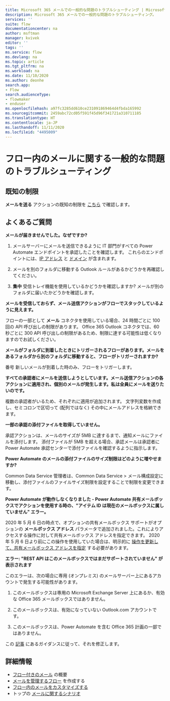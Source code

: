 ```yaml
---
title: Microsoft 365 メールでの一般的な問題のトラブルシューティング | Microsoft Docs
description: Microsoft 365 メールでの一般的な問題のトラブルシューティング。
services: ''
suite: flow
documentationcenter: na
author: msftman
manager: kvivek
editor: ''
tags: ''
ms.service: flow
ms.devlang: na
ms.topic: article
ms.tgt_pltfrm: na
ms.workload: na
ms.date: 11/10/2020
ms.author: deonhe
search.app:
- Flow
search.audienceType:
- flowmaker
- enduser
ms.openlocfilehash: a97fc3285dd610ce231091869464d4fbda165992
ms.sourcegitcommit: 2459abc72cd05f591f45d96f341721a310711185
ms.translationtype: HT
ms.contentlocale: ja-JP
ms.lasthandoff: 11/11/2020
ms.locfileid: "4495009"
---
```

# <a name="troubleshoot-common-issues-with-email-in-flows"></a>フロー内のメールに関する一般的な問題のトラブルシューティング


## <a name="known-limitations"></a>既知の制限

**メールを送る** アクションの既知の制限を [こちら](https://docs.microsoft.com/connectors/office365/#known-issues-and-limitations) で確認します。

## <a name="frequently-asked-questions"></a>よくあるご質問

**メールが届きませんでした。なぜですか?**

1.  メールサーバーにメールを送信できるように IT 部門がすべての Power Automate エンドポイントを承認したことを確認します。 これらのエンドポイントには、[IP アドレス](https://docs.microsoft.com/powerapps/maker/canvas-apps/limits-and-config\#ip-addresses) と [ドメイン](https://support.microsoft.com/help/4557620/client-request-aborted-or-failed-to-fetch-error-in-power-automate) が含まれます。

1. メールを別のフォルダに移動する Outlook ルールがあるかどうかを再確認してください。

1. **集中** 受信トレイ機能を使用しているかどうかを確認しますか? メールが別のフォルダに届いたかどうかを確認します。

**メールを受信しておらず、メール送信アクションがフローでスタックしているように見えます。**

フローの一部として **メール** コネクタを使用している場合、24 時間ごとに 100 回の API 呼び出しの制限があります。 Office 365 Outlook コネクタでは、60 秒ごとに 300 API 呼び出しの制限があるため、制限に達する可能性は低くなりますのでお試しください。

**メールがフォルダに到着したときにトリガーされるフローがあります。メールをあるフォルダから別のフォルダに移動すると、フローがトリガーされますか?**

番号 新しいメールが到着した時のみ、フローをトリガーします。

**すべての承認者にメールを送信しようとしています。メール送信アクションの各アクションに適用され、個別のメールが発生します。私は全員にメールを送りたいのです。**

複数の承認者がいるため、それぞれに適用が追加されます。 文字列変数を作成し、セミコロンで区切って (配列ではなく) その中にメールアドレスを格納できます。

**一部の承認の添付ファイルを取得していません。**

承認アクションは、メールのサイズが 5MB に達するまで、通知メールにファイルを添付します。 添付ファイルが 5MB を超える場合、承認メールは承認者に Power Automate 承認センターで添付ファイルを確認するように指示します。

**Power Automate のメールの添付ファイルのサイズ制限はどのように増やせますか?**

 Common Data Service 管理者は、Common Data Service >  メール構成設定に移動し、添付ファイルのファイルサイズ制限を設定することで制限を変更できます。


**Power Automate が動作しなくなりました - Power Automate 共有メールボックスでアクションを使用する時の、"アイテム ID は現在のメールボックスに属していません" エラー。**

2020 年 5 月 6 日の時点で、オプションの共有メールボックス サポートがオプションの **メールボックス アドレス** パラメータで追加されました。これによりアクセスする操作に対して共有メールボックス アドレスを指定できます。 2020 年 5 月 6 日より前にこの操作を使用していた場合は、明示的に [操作を更新して、共有メールボックス アドレスを指定](https://docs.microsoft.com/connectors/office365/#shared-mailbox-support) する必要があります。

**エラー: "REST API はこのメールボックスではまだサポートされていません" が表示されます**

このエラーは、次の場合に専用 (オンプレミス) のメールサーバー上にあるアカウントで発生する可能性があります。

1. このメールボックスは専用の Microsoft Exchange Server 上にあるか、有効な Office 365 メールボックスではありません。

1. このメールボックスは、有効になっていない Outlook.com アカウントです。

1.  このメールボックスは、Power Automate を含む Office 365 計画の一部ではありません。

この [記事](https://support.microsoft.com/help/4462988/rest-api-is-not-yet-supported-for-this-mailbox-error) にあるガイダンスに従って、それを修正します。



## <a name="more-information"></a>詳細情報

- [フロー付きのメール](email-overview.md) の概要
- [メールを管理するフロー](create-email-flows.md) を作成する
- [フロー内のメールをカスタマイズする](email-customization.md)
- トップの [メールに関するシナリオ](email-top-scenarios.md)


